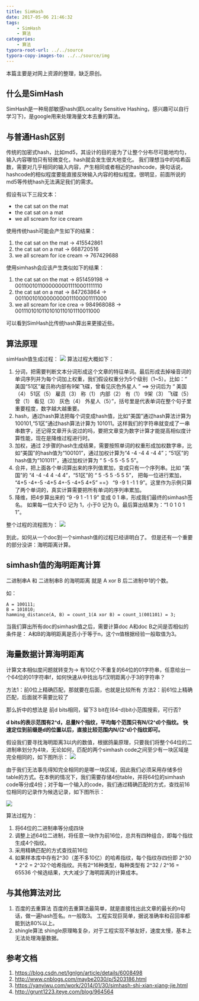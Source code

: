 ```yaml
---
title: SimHash
date: 2017-05-06 21:46:32
tags:
    - SimHash
    - 算法
categories:
    - 算法
typora-root-url: ../../source
typora-copy-images-to: ../../source/img
---
```

本篇主要是对网上资源的整理，缺乏原创。
## 什么是SimHash
SimHash是一种局部敏感hash(即Locality Sensitive Hashing，感兴趣可以自行学习下)，是google用来处理海量文本去重的算法。

## 与普通Hash区别
传统的加密式hash，比如md5，其设计的目的是为了让整个分布尽可能地均匀，输入内容哪怕只有轻微变化，hash就会发生很大地变化。
我们理想当中的哈希函数，需要对几乎相同的输入内容，产生相同或者相近的hashcode，换句话说，hashcode的相似程度要能直接反映输入内容的相似程度。很明显，前面所说的md5等传统hash无法满足我们的需求。  

<!--more-->

假设有以下三段文本：
- the cat sat on the mat
- the cat sat on a mat
- we all scream for ice cream

使用传统hash可能会产生如下的结果： 
1. the cat sat on the mat -> 415542861
2. the cat sat on a mat -> 668720516
3. we all scream for ice cream -> 767429688

使用simhash会应该产生类似如下的结果： 
1. the cat sat on the mat -> 851459198 -> 00110010110000000011110001111110 
2. the cat sat on a mat -> 847263864 -> 00110010100000000011100001111000 
3. we all scream for ice crea -> 984968088 -> 00111010101101010110101110011000

可以看到SimHash比传统hash算出来更接近些。 

## 算法原理
simHash值生成过程：
![](/img/15270623656302.jpg)
算法过程大概如下：
1. 分词，把需要判断文本分词形成这个文章的特征单词。最后形成去掉噪音词的单词序列并为每个词加上权重，我们假设权重分为5个级别（1~5）。比如：“ 美国“51区”雇员称内部有9架飞碟，曾看见灰色外星人 ” ==> 分词后为 “ 美国（4） 51区（5） 雇员（3） 称（1） 内部（2） 有（1） 9架（3） 飞碟（5） 曾（1） 看见（3） 灰色（4） 外星人（5）”，括号里是代表单词在整个句子里重要程度，数字越大越重要。
2. hash，通过hash算法把每个词变成hash值，比如“美国”通过hash算法计算为 100101,“51区”通过hash算法计算为 101011。这样我们的字符串就变成了一串串数字，还记得文章开头说过的吗，要把文章变为数字计算才能提高相似度计算性能，现在是降维过程进行时。
3. 加权，通过 2步骤的hash生成结果，需要按照单词的权重形成加权数字串，比如“美国”的hash值为“100101”，通过加权计算为“4 -4 -4 4 -4 4”；“51区”的hash值为“101011”，通过加权计算为 “ 5 -5 5 -5 5 5”。
4. 合并，把上面各个单词算出来的序列值累加，变成只有一个序列串。比如 “美国”的 “4 -4 -4 4 -4 4”，“51区”的 “ 5 -5 5 -5 5 5”， 把每一位进行累加， “4+5 -4+-5 -4+5 4+-5 -4+5 4+5” ==》 “9 -9 1 -1 1 9”。这里作为示例只算了两个单词的，真实计算需要把所有单词的序列串累加。
5. 降维，把4步算出来的 “9 -9 1 -1 1 9” 变成 0 1 串，形成我们最终的simhash签名。 如果每一位大于0 记为 1，小于0 记为 0。最后算出结果为：“1 0 1 0 1 1”。

整个过程的流程图为：
![](/img/15270624852812.jpg)

到此，如何从一个doc到一个simhash值的过程已经讲明白了。 但是还有一个重要的部分没讲：海明距离计算。

## simhash值的海明距离计算
二进制串A 和 二进制串B 的海明距离 就是 A xor B 后二进制中1的个数。

如：
```
A = 100111;
B = 101010;
hamming_distance(A, B) = count_1(A xor B) = count_1(001101) = 3;
```

当我们算出所有doc的simhash值之后，需要计算doc A和doc B之间是否相似的条件是：
A和B的海明距离是否小于等于n，这个n值根据经验一般取值为3。

## 海量数据计算海明距离
计算文本相似度问题就转变为-> 有10亿个不重复的64位的01字符串，任意给出一个64位的01字符串f，如何快速从中找出与f汉明距离小于3的字符串？

方法1：前0位上精确匹配，那就要在后面，也就是比较所有
方法2：前61位上精确匹配，后面就不需要比较了

那么折中的想法是 前d bits相同，留下3 bit在(64-d)bit小范围搜索，可行否?

**d bits的表示范围有2^d，总量N个指纹，平均每个范围只有N/(2^d)个指纹。
快速定位到前缀是d的位置以后，直接比较范围内N/(2^d)个指纹即可。**

假设我们要寻找海明距离3以内的数值，根据鸽巢原理，只要我们将整个64位的二进制串划分为4块，无论如何，匹配的两个simhash code之间至少有一块区域是完全相同的，如下图所示： 
![](/img/15270632191445.jpg)

由于我们无法事先得知完全相同的是哪一块区域，因此我们必须采用存储多份table的方式。在本例的情况下，我们需要存储4份table，并将64位的simhash code等分成4份；对于每一个输入的code，我们通过精确匹配的方式，查找前16位相同的记录作为候选记录，如下图所示： 

![](/img/15270632542779.jpg)

算法过程为：
1. 将64位的二进制串等分成四块 
2. 调整上述64位二进制，将任意一块作为前16位，总共有四种组合，即每个指纹生成4个指纹。 
3. 采用精确匹配的方式查找前16位 
4. 如果样本库中存有2^30（差不多10亿）的哈希指纹，每个指纹存四份即 2^30 * 2^2 = 2^32个哈希指纹。共有2^16种类型，每种类型有 2^32 / 2^16 = 65536 个候选结果，大大减少了海明距离的计算成本。

## 与其他算法对比
1. 百度的去重算法
百度的去重算法最简单，就是直接找出此文章的最长的n句话，做一遍hash签名。n一般取3。 工程实现巨简单，据说准确率和召回率都能到达80%以上。
2. shingle算法
shingle原理略复杂，对于工程实现不够友好，速度太慢，基本上无法处理海量数据。

## 参考文档
1. https://blog.csdn.net/lgnlgn/article/details/6008498
2. http://www.cnblogs.com/maybe2030/p/5203186.html
3. https://yanyiwu.com/work/2014/01/30/simhash-shi-xian-xiang-jie.html
4. http://grunt1223.iteye.com/blog/964564

